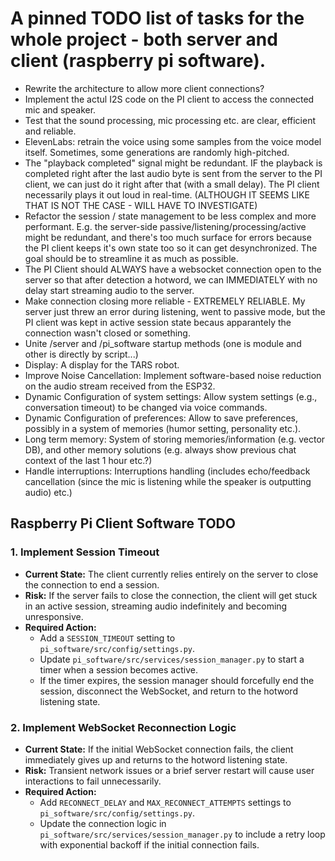 # A pinned TODO list of tasks for the whole project - both server and client (raspberry pi software).

- Rewrite the architecture to allow more client connections?
- Implement the actul I2S code on the PI client to access the connected mic and speaker.
- Test that the sound processing, mic processing etc. are clear, efficient and reliable.
- ElevenLabs: retrain the voice using some samples from the voice model itself. Sometimes, some generations are randomly high-pitched.
- The "playback completed" signal might be redundant. IF the playback is completed right after the last audio byte is sent from the server to the PI client, we can just do it right after that (with a small delay). The PI client necessarily plays it out loud in real-time. (ALTHOUGH IT SEEMS LIKE THAT IS NOT THE CASE - WILL HAVE TO INVESTIGATE)
- Refactor the session / state management to be less complex and more performant. E.g. the server-side passive/listening/processing/active might
  be redundant, and there's too much surface for errors because the PI client keeps it's own state too so it can get desynchronized. The goal should be
  to streamline it as much as possible.
- The PI Client should ALWAYS have a websocket connection open to the server so that after detection a hotword, we can IMMEDIATELY with no delay start streaming audio to the server.
- Make connection closing more reliable - EXTREMELY RELIABLE. My server just threw an error during listening, went to passive mode, but the PI client was kept in active session state becaus apparantely the connection wasn't closed or something.
- Unite /server and /pi_software startup methods (one is module and other is directly by script...)
- Display: A display for the TARS robot.
- Improve Noise Cancellation: Implement software-based noise reduction on the audio stream received from the ESP32.
- Dynamic Configuration of system settings: Allow system settings (e.g., conversation timeout) to be changed via voice commands.
- Dynamic Configuration of preferences: Allow to save preferences, possibly in a system of memories (humor setting, personality etc.).
- Long term memory: System of storing memories/information (e.g. vector DB), and other memory solutions (e.g. always show previous chat context of the last 1 hour etc.?)
- Handle interruptions: Interruptions handling (includes echo/feedback cancellation (since the mic is listening while the speaker is outputting audio) etc.)

## Raspberry Pi Client Software TODO

### 1. Implement Session Timeout

- **Current State:** The client currently relies entirely on the server to close the connection to end a session.
- **Risk:** If the server fails to close the connection, the client will get stuck in an active session, streaming audio indefinitely and becoming unresponsive.
- **Required Action:**
  - Add a `SESSION_TIMEOUT` setting to `pi_software/src/config/settings.py`.
  - Update `pi_software/src/services/session_manager.py` to start a timer when a session becomes active.
  - If the timer expires, the session manager should forcefully end the session, disconnect the WebSocket, and return to the hotword listening state.

### 2. Implement WebSocket Reconnection Logic

- **Current State:** If the initial WebSocket connection fails, the client immediately gives up and returns to the hotword listening state.
- **Risk:** Transient network issues or a brief server restart will cause user interactions to fail unnecessarily.
- **Required Action:**
  - Add `RECONNECT_DELAY` and `MAX_RECONNECT_ATTEMPTS` settings to `pi_software/src/config/settings.py`.
  - Update the connection logic in `pi_software/src/services/session_manager.py` to include a retry loop with exponential backoff if the initial connection fails.

